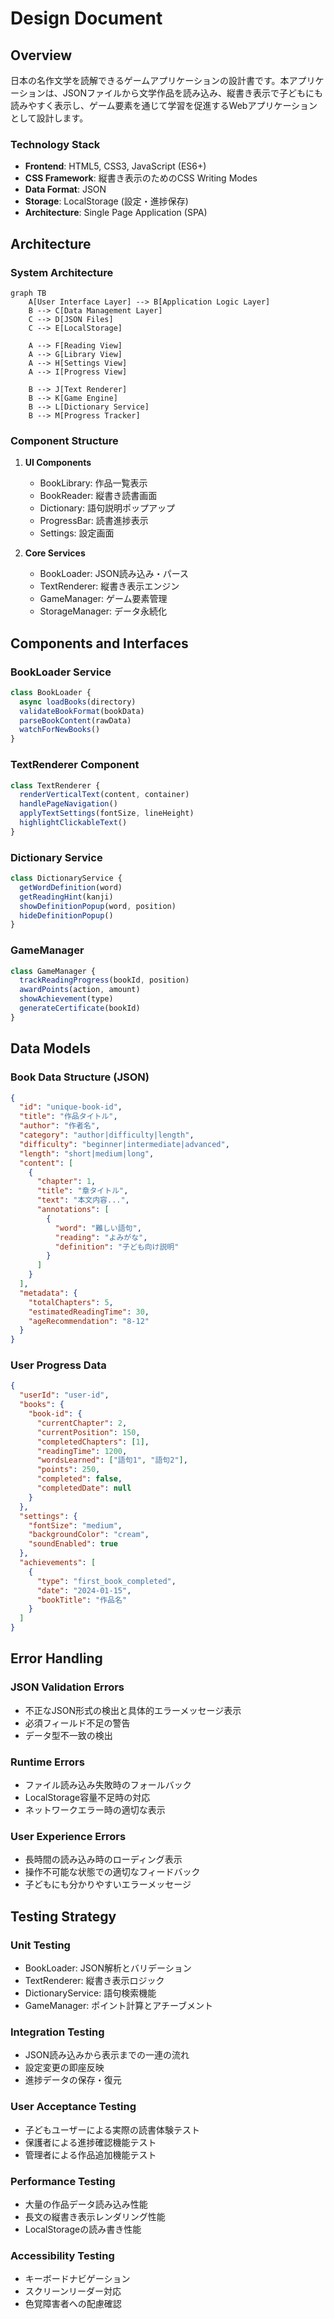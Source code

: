 # Design Document

## Overview

日本の名作文学を読解できるゲームアプリケーションの設計書です。本アプリケーションは、JSONファイルから文学作品を読み込み、縦書き表示で子どもにも読みやすく表示し、ゲーム要素を通じて学習を促進するWebアプリケーションとして設計します。

### Technology Stack
- **Frontend**: HTML5, CSS3, JavaScript (ES6+)
- **CSS Framework**: 縦書き表示のためのCSS Writing Modes
- **Data Format**: JSON
- **Storage**: LocalStorage (設定・進捗保存)
- **Architecture**: Single Page Application (SPA)

## Architecture

### System Architecture

```mermaid
graph TB
    A[User Interface Layer] --> B[Application Logic Layer]
    B --> C[Data Management Layer]
    C --> D[JSON Files]
    C --> E[LocalStorage]
    
    A --> F[Reading View]
    A --> G[Library View]
    A --> H[Settings View]
    A --> I[Progress View]
    
    B --> J[Text Renderer]
    B --> K[Game Engine]
    B --> L[Dictionary Service]
    B --> M[Progress Tracker]
```

### Component Structure

1. **UI Components**
   - BookLibrary: 作品一覧表示
   - BookReader: 縦書き読書画面
   - Dictionary: 語句説明ポップアップ
   - ProgressBar: 読書進捗表示
   - Settings: 設定画面

2. **Core Services**
   - BookLoader: JSON読み込み・パース
   - TextRenderer: 縦書き表示エンジン
   - GameManager: ゲーム要素管理
   - StorageManager: データ永続化

## Components and Interfaces

### BookLoader Service
```javascript
class BookLoader {
  async loadBooks(directory)
  validateBookFormat(bookData)
  parseBookContent(rawData)
  watchForNewBooks()
}
```

### TextRenderer Component
```javascript
class TextRenderer {
  renderVerticalText(content, container)
  handlePageNavigation()
  applyTextSettings(fontSize, lineHeight)
  highlightClickableText()
}
```

### Dictionary Service
```javascript
class DictionaryService {
  getWordDefinition(word)
  getReadingHint(kanji)
  showDefinitionPopup(word, position)
  hideDefinitionPopup()
}
```

### GameManager
```javascript
class GameManager {
  trackReadingProgress(bookId, position)
  awardPoints(action, amount)
  showAchievement(type)
  generateCertificate(bookId)
}
```

## Data Models

### Book Data Structure (JSON)
```json
{
  "id": "unique-book-id",
  "title": "作品タイトル",
  "author": "作者名",
  "category": "author|difficulty|length",
  "difficulty": "beginner|intermediate|advanced",
  "length": "short|medium|long",
  "content": [
    {
      "chapter": 1,
      "title": "章タイトル",
      "text": "本文内容...",
      "annotations": [
        {
          "word": "難しい語句",
          "reading": "よみがな",
          "definition": "子ども向け説明"
        }
      ]
    }
  ],
  "metadata": {
    "totalChapters": 5,
    "estimatedReadingTime": 30,
    "ageRecommendation": "8-12"
  }
}
```

### User Progress Data
```json
{
  "userId": "user-id",
  "books": {
    "book-id": {
      "currentChapter": 2,
      "currentPosition": 150,
      "completedChapters": [1],
      "readingTime": 1200,
      "wordsLearned": ["語句1", "語句2"],
      "points": 250,
      "completed": false,
      "completedDate": null
    }
  },
  "settings": {
    "fontSize": "medium",
    "backgroundColor": "cream",
    "soundEnabled": true
  },
  "achievements": [
    {
      "type": "first_book_completed",
      "date": "2024-01-15",
      "bookTitle": "作品名"
    }
  ]
}
```

## Error Handling

### JSON Validation Errors
- 不正なJSON形式の検出と具体的エラーメッセージ表示
- 必須フィールド不足の警告
- データ型不一致の検出

### Runtime Errors
- ファイル読み込み失敗時のフォールバック
- LocalStorage容量不足時の対応
- ネットワークエラー時の適切な表示

### User Experience Errors
- 長時間の読み込み時のローディング表示
- 操作不可能な状態での適切なフィードバック
- 子どもにも分かりやすいエラーメッセージ

## Testing Strategy

### Unit Testing
- BookLoader: JSON解析とバリデーション
- TextRenderer: 縦書き表示ロジック
- DictionaryService: 語句検索機能
- GameManager: ポイント計算とアチーブメント

### Integration Testing
- JSON読み込みから表示までの一連の流れ
- 設定変更の即座反映
- 進捗データの保存・復元

### User Acceptance Testing
- 子どもユーザーによる実際の読書体験テスト
- 保護者による進捗確認機能テスト
- 管理者による作品追加機能テスト

### Performance Testing
- 大量の作品データ読み込み性能
- 長文の縦書き表示レンダリング性能
- LocalStorageの読み書き性能

### Accessibility Testing
- キーボードナビゲーション
- スクリーンリーダー対応
- 色覚障害者への配慮確認